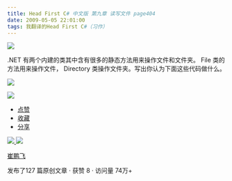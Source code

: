 ```yaml
---
title: Head First C# 中文版 第九章 读写文件 page404
date: 2009-05-05 22:01:00
tags: 我翻译的Head First C#（习作）
---
```

![](https://p-blog.csdn.net/images/p_blog_csdn_net/cuipengfei1/EntryImages/20090505/2009-05-05_21-30-02.jpg)

.NET  有两个内建的类其中含有很多的静态方法用来操作文件和文件夹。  File  类的方法用来操作文件，  Directory
类操作文件夹。写出你认为下面这些代码做什么。

  

![](https://p-blog.csdn.net/images/p_blog_csdn_net/cuipengfei1/EntryImages/20090505/2009-05-05_21-31-23.jpg)

![](https://p-blog.csdn.net/images/p_blog_csdn_net/cuipengfei1/EntryImages/20090505/2009-05-05_21-49-50.jpg)

  * [ 点赞  ](javascript:;)
  * [ 收藏  ](javascript:;)
  * [ 分享 ](javascript:;)

[ ![](https://profile.csdnimg.cn/5/2/5/3_cuipengfei1)
![](https://g.csdnimg.cn/static/user-reg-year/1x/11.png)
](https://blog.csdn.net/cuipengfei1)

[ 崔鹏飞 ](https://blog.csdn.net/cuipengfei1)

发布了127 篇原创文章  ·  获赞 8  ·  访问量 74万+

